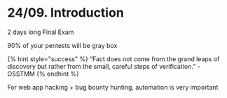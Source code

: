 # 24/09. Introduction

2 days long Final Exam

90% of your pentests will be gray box

{% hint style="success" %}
”Fact does not come from the grand leaps of discovery but rather from the small, careful steps of verification.” - OSSTMM
{% endhint %}

For web app hacking + bug bounty hunting, automation is very important

